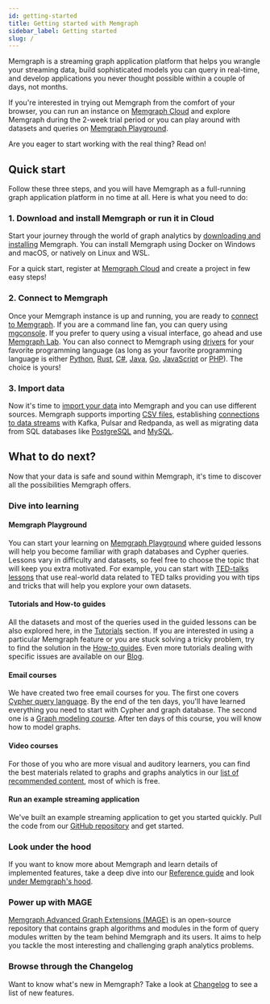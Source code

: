 ```yaml
---
id: getting-started
title: Getting started with Memgraph
sidebar_label: Getting started
slug: /
---
```


Memgraph is a streaming graph application platform that helps you wrangle your
streaming data, build sophisticated models you can query in real-time, and
develop applications you never thought possible within a couple of days, not
months.

If you're interested in trying out Memgraph from the comfort of your browser,
you can run an instance on [Memgraph Cloud](/memgraph-cloud) and
explore Memgraph during the 2-week trial period or you can play around with
datasets and queries on [Memgraph Playground](https://playground.memgraph.com/).

Are you eager to start working with the real thing? Read on!

## Quick start

Follow these three steps, and you will have Memgraph as a full-running graph
application platform in no time at all. Here is what you need to do:

### 1. Download and install Memgraph or run it in Cloud

Start your journey through the world of graph analytics by [downloading and
installing](/installation/overview.mdx) Memgraph. You can install Memgraph using
Docker on Windows and macOS, or natively on Linux and WSL.

For a quick start, register at [Memgraph Cloud](https://cloud.memgraph.com/) and
create a project in few easy steps!

### 2. Connect to Memgraph

Once your Memgraph instance is up and running, you are ready to [connect to
Memgraph](/connect-to-memgraph/overview.mdx). If you are a command line fan, you
can query using [mgconsole](/connect-to-memgraph/mgconsole.md). If you prefer to
query using a visual interface, go ahead and use [Memgraph Lab](/memgraph-lab).
You can also connect to Memgraph using
[drivers](/connect-to-memgraph/drivers/overview.md) for your favorite
programming language (as long as your favorite programming language is either
[Python](/connect-to-memgraph/drivers/python.md),
[Rust](/connect-to-memgraph/drivers/rust.md),
[C#](/connect-to-memgraph/drivers/c-sharp.md),
[Java](/connect-to-memgraph/drivers/java.md),
[Go](/connect-to-memgraph/drivers/go.md),
[JavaScript](/connect-to-memgraph/drivers/javascript.md) or
[PHP](/connect-to-memgraph/drivers/php.md)). The choice is yours!

### 3. Import data

Now it's time to [import your data](/import-data/overview.md) into Memgraph and
you can use different sources. Memgraph supports importing [CSV
files](/import-data/files/load-csv-clause.md), establishing [connections to data
streams](/import-data/data-streams/overview.md) with Kafka, Pulsar and Redpanda, as
well as migrating data from SQL databases like
[PostgreSQL](/import-data/migrate/postgresql.md) and
[MySQL](/import-data/migrate/mysql.md).

## What to do next?

Now that your data is safe and sound within Memgraph, it's time to discover all
the possibilities Memgraph offers.

### Dive into learning

#### Memgraph Playground

You can start your learning on [Memgraph
Playground](https://playground.memgraph.com/) where guided lessons will help you
become familiar with graph databases and Cypher queries. Lessons vary in
difficulty and datasets, so feel free to choose the topic that will keep you
extra motivated. For example, you can start with [TED-talks
lessons](https://playground.memgraph.com/dataset/ted-talks) that use real-world
data related to TED talks providing you with tips and tricks that will help you
explore your own datasets.

#### Tutorials and How-to guides

All the datasets and most of the queries used in the guided lessons can be also
explored here, in the [Tutorials](/tutorials/overview.md) section. If you are
interested in using a particular Memgraph feature or you are stuck solving a
tricky problem, try to find the solution in the [How-to
guides](/how-to-guides/overview.md). Even more tutorials dealing with specific
issues are available on our [Blog](https://memgraph.com/category/tutorials).

#### Email courses

We have created two free email courses for you. The first one covers [Cypher
query language](https://memgraph.com/learn-cypher-query-language). By the end of
the ten days, you'll have learned everything you need to start with Cypher and
graph database. The second one is a [Graph modeling
course](https://memgraph.com/learn-graph-modeling). After ten days of this
course, you will know how to model graphs.

#### Video courses

For those of you who are more visual and auditory learners, you can find the
best materials related to graphs and graphs analytics in our [list of
recommended
content](https://www.youtube.com/channel/UCZ3HOJvHGxtQ_JHxOselBYg/playlists),
most of which is free.

#### Run an example streaming application

We've built an example streaming application to get you started quickly. Pull
the code from our [GitHub
repository](https://github.com/memgraph/example-streaming-app) and get started.

### Look under the hood

If you want to know more about Memgraph and learn details of implemented
features, take a deep dive into our [Reference
guide](/reference-guide/overview.md) and look [under Memgraph's
hood](/under-the-hood/overview.md).

### Power up with MAGE

[Memgraph Advanced Graph Extensions (MAGE)](/mage) is an open-source repository that
contains graph algorithms and modules in the form of query modules written by
the team behind Memgraph and its users. It aims to help you tackle the most
interesting and challenging graph analytics problems.

### Browse through the Changelog

Want to know what's new in Memgraph? Take a look at [Changelog](/changelog.md)
to see a list of new features.
